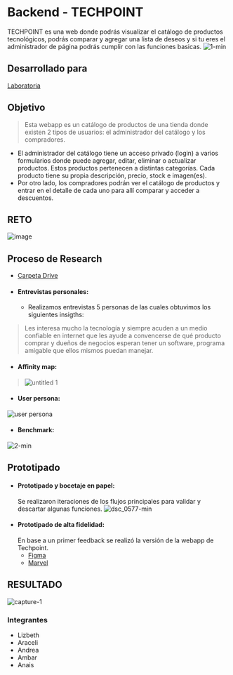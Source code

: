 # Backend - TECHPOINT
TECHPOINT es una web donde podrás visualizar el catálogo de productos tecnológicos, podrás comparar y agregar una lista de deseos y si tu eres el administrador de página podrás cumplir con las funciones basicas.
![1-min](https://user-images.githubusercontent.com/32288883/38039645-51578f9c-3273-11e8-90a3-77067e7ddb5a.png)
## Desarrollado para
[Laboratoria](http://laboratoria.la)
## Objetivo
> Esta webapp es un catálogo de productos de una tienda donde existen 2 tipos de usuarios: el administrador del catálogo y los compradores.
* El administrador del catálogo tiene un acceso privado (login) a varios formularios donde puede agregar, editar, eliminar o actualizar productos. Estos productos pertenecen a distintas categorías. Cada producto tiene su propia descripción, precio, stock e imagen(es).
* Por otro lado, los compradores podrán ver el catálogo de productos y entrar en el detalle de cada uno para allí comparar y acceder a descuentos.
## RETO
![image](https://user-images.githubusercontent.com/32307145/38041041-6a920886-3276-11e8-91b6-7dc403f290e8.png)
## Proceso de Research
* [Carpeta Drive](...)
* #### Entrevistas personales:
  * Realizamos entrevistas 5 personas de las cuales obtuvimos los siguientes insigths:
> Les interesa mucho la tecnología y siempre acuden a un medio confiable en internet que les ayude a convencerse de qué producto comprar y dueños de negocios esperan tener un software, programa amigable que ellos mismos puedan manejar.
* #### Affinity map:
>![untitled 1](https://user-images.githubusercontent.com/32288883/38038919-bbce5eca-3271-11e8-9cfc-cf47078f5352.jpg)
* #### User persona:
![user persona](https://user-images.githubusercontent.com/32307145/38040234-a4d91e82-3274-11e8-9004-9ec2f0886563.png)
* #### Benchmark:
![2-min](https://user-images.githubusercontent.com/32288883/38040536-56c41a8e-3275-11e8-9f68-0fe7e3d50fd4.png)
## Prototipado
* #### Prototipado y bocetaje en papel:
  Se realizaron iteraciones de los flujos principales para validar y descartar algunas funciones.
  ![dsc_0577-min](https://user-images.githubusercontent.com/32288883/38041011-56c19966-3276-11e8-882e-d15e098eec7f.JPG)
* #### Prototipado de alta fidelidad:
  En base a un primer feedback se realizó la versión de la webapp de Techpoint.
  * [Figma](https://www.figma.com/file/VrL2oSC4zdj1NDBKEdLihmYn/Backend?node-id=8%3A1)
  * [Marvel](https://marvelapp.com/151879d6/screen/40364827)
## RESULTADO
![capture-1](https://user-images.githubusercontent.com/32307145/38041135-a2695ba6-3276-11e8-9496-b6479a0ab130.png)
### Integrantes
* Lizbeth
* Araceli
* Andrea
* Ambar
* Anais

